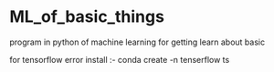 # ML_of_basic_things
program in python of machine learning for getting learn about basic

for tensorflow error install :-  conda create -n tenserflow ts



